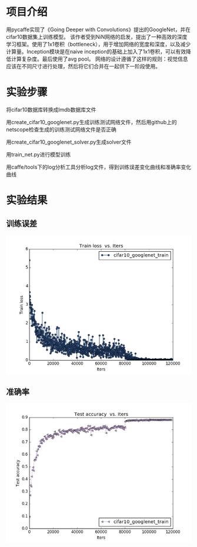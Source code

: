 # 项目介绍
用pycaffe实现了《Going Deeper with Convolutions》提出的GoogleNet，并在cifar10数据集上训练模型。
该作者受到NiN网络的启发，提出了一种高效的深度学习框架。使用了1x1卷积（bottleneck），用于增加网络的宽度和深度，以及减少计算量。Inception模块是在naive inception的基础上加入了1x1卷积，可以有效降低计算复杂度。最后使用了avg pool。
网络的设计遵循了这样的规则：视觉信息应该在不同尺寸进行处理，然后将它们合并在一起供下一阶段使用。

# 实验步骤

将cifar10数据库转换成lmdb数据库文件

用create_cifar10_googlenet.py生成训练测试网络文件，然后用github上的netscope检查生成的训练测试网络文件是否正确

用create_cifar10_googlenet_solver.py生成solver文件

用train_net.py进行模型训练

用caffe/tools下的log分析工具分析log文件，得到训练误差变化曲线和准确率变化曲线

# 实验结果
## 训练误差

![Image text](./images/cifar10_googlenet_train.log.loss.png)

## 准确率

![Image text](./images/cifar10_googlenet_train.log.acc.png)
